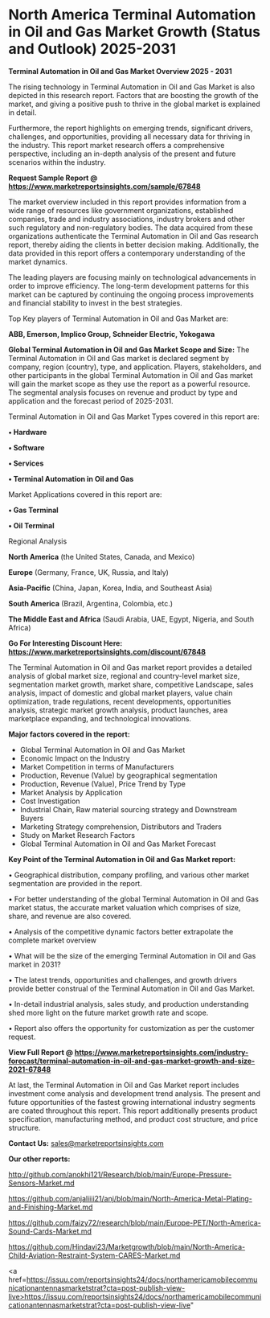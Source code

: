 # North America Terminal Automation in Oil and Gas Market Growth (Status and Outlook) 2025-2031

<Strong> Terminal Automation in Oil and Gas Market Overview 2025 - 2031</strong>

The rising technology in Terminal Automation in Oil and Gas Market is also depicted in this research report. Factors that are boosting the growth of the market, and giving a positive push to thrive in the global market is explained in detail.

Furthermore, the report highlights on emerging trends, significant drivers, challenges, and opportunities, providing all necessary data for thriving in the industry. This report market research offers a comprehensive perspective, including an in-depth analysis of the present and future scenarios within the industry.

<strong>Request Sample Report @ <a href=https://www.marketreportsinsights.com/sample/67848>https://www.marketreportsinsights.com/sample/67848</a></strong>

The market overview included in this report provides information from a wide range of resources like government organizations, established companies, trade and industry associations, industry brokers and other such regulatory and non-regulatory bodies. The data acquired from these organizations authenticate the Terminal Automation in Oil and Gas research report, thereby aiding the clients in better decision making. Additionally, the data provided in this report offers a contemporary understanding of the market dynamics.

The leading players are focusing mainly on technological advancements in order to improve efficiency. The long-term development patterns for this market can be captured by continuing the ongoing process improvements and financial stability to invest in the best strategies.

Top Key players of Terminal Automation in Oil and Gas Market are:

<strong>ABB, Emerson, Implico Group, Schneider Electric, Yokogawa</strong>

<strong><b>Global Terminal Automation in Oil and Gas Market Scope and Size:</b></strong>
The Terminal Automation in Oil and Gas market is declared segment by company, region (country), type, and application. Players, stakeholders, and other participants in the global Terminal Automation in Oil and Gas market will gain the market scope as they use the report as a powerful resource. The segmental analysis focuses on revenue and product by type and application and the forecast period of 2025-2031.

Terminal Automation in Oil and Gas Market Types covered in this report are:

<strong>• Hardware

• Software

• Services

• Terminal Automation in Oil and Gas</strong>

Market Applications covered in this report are:

<strong>• Gas Terminal

• Oil Terminal</strong> 

Regional Analysis

<strong>North America</strong> (the United States, Canada, and Mexico)

<strong>Europe</strong> (Germany, France, UK, Russia, and Italy)

<strong>Asia-Pacific</strong> (China, Japan, Korea, India, and Southeast Asia)

<strong>South America</strong> (Brazil, Argentina, Colombia, etc.)

<strong>The Middle East and Africa</strong> (Saudi Arabia, UAE, Egypt, Nigeria, and South Africa)

<strong>Go For Interesting Discount Here: <a href=https://www.marketreportsinsights.com/discount/67848>https://www.marketreportsinsights.com/discount/67848</a></strong>

The Terminal Automation in Oil and Gas market report provides a detailed analysis of global market size, regional and country-level market size, segmentation market growth, market share, competitive Landscape, sales analysis, impact of domestic and global market players, value chain optimization, trade regulations, recent developments, opportunities analysis, strategic market growth analysis, product launches, area marketplace expanding, and technological innovations.

<strong><b>Major factors covered in the report:</b></strong>
<ul>
  <li>Global Terminal Automation in Oil and Gas Market </li>
  <li>Economic Impact on the Industry</li>
  <li>Market Competition in terms of Manufacturers</li>
  <li>Production, Revenue (Value) by geographical segmentation</li>
  <li>Production, Revenue (Value), Price Trend by Type</li>
  <li>Market Analysis by Application</li>
  <li>Cost Investigation</li>
  <li>Industrial Chain, Raw material sourcing strategy and Downstream Buyers</li>
  <li>Marketing Strategy comprehension, Distributors and Traders</li>
  <li>Study on Market Research Factors</li>
  <li>Global Terminal Automation in Oil and Gas Market Forecast</li>
</ul>

<strong><b>Key Point of the Terminal Automation in Oil and Gas Market report:</b></strong>

• Geographical distribution, company profiling, and various other market segmentation are provided in the report.

• For better understanding of the global Terminal Automation in Oil and Gas market status, the accurate market valuation which comprises of size, share, and revenue are also covered.

• Analysis of the competitive dynamic factors better extrapolate the complete market overview

• What will be the size of the emerging Terminal Automation in Oil and Gas market in 2031?

• The latest trends, opportunities and challenges, and growth drivers provide better construal of the Terminal Automation in Oil and Gas Market.

• In-detail industrial analysis, sales study, and production understanding shed more light on the future market growth rate and scope.

• Report also offers the opportunity for customization as per the customer request.

<strong><b>View Full Report @ <a href=https://www.marketreportsinsights.com/industry-forecast/terminal-automation-in-oil-and-gas-market-growth-and-size-2021-67848>https://www.marketreportsinsights.com/industry-forecast/terminal-automation-in-oil-and-gas-market-growth-and-size-2021-67848</a></b></strong>


At last, the Terminal Automation in Oil and Gas Market report includes investment come analysis and development trend analysis. The present and future opportunities of the fastest growing international industry segments are coated throughout this report. This report additionally presents product specification, manufacturing method, and product cost structure, and price structure.

<strong>Contact Us:</strong>
sales@marketreportsinsights.com

<strong>Our other reports:</strong>

<a href=http://github.com/anokhi121/Research/blob/main/Europe-Pressure-Sensors-Market.md>http://github.com/anokhi121/Research/blob/main/Europe-Pressure-Sensors-Market.md</a>

<a href=https://github.com/anjaliiii21/anj/blob/main/North-America-Metal-Plating-and-Finishing-Market.md>https://github.com/anjaliiii21/anj/blob/main/North-America-Metal-Plating-and-Finishing-Market.md</a>

<a href=https://github.com/faizy72/research/blob/main/Europe-PET/North-America-Sound-Cards-Market.md>https://github.com/faizy72/research/blob/main/Europe-PET/North-America-Sound-Cards-Market.md</a>

<a href=https://github.com/Hindavi23/Marketgrowth/blob/main/North-America-Child-Aviation-Restraint-System-CARES-Market.md>https://github.com/Hindavi23/Marketgrowth/blob/main/North-America-Child-Aviation-Restraint-System-CARES-Market.md</a>

<a href=https://issuu.com/reportsinsights24/docs/northamericamobilecommunicationantennasmarketstrat?cta=post-publish-view-live>https://issuu.com/reportsinsights24/docs/northamericamobilecommunicationantennasmarketstrat?cta=post-publish-view-live</a>"
